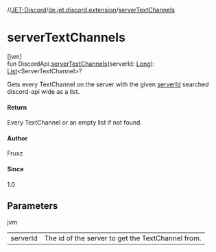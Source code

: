 //[JET-Discord](../../index.md)/[de.jet.discord.extension](index.md)/[serverTextChannels](server-text-channels.md)

# serverTextChannels

[jvm]\
fun DiscordApi.[serverTextChannels](server-text-channels.md)(serverId: [Long](https://kotlinlang.org/api/latest/jvm/stdlib/kotlin/-long/index.html)): [List](https://kotlinlang.org/api/latest/jvm/stdlib/kotlin.collections/-list/index.html)&lt;ServerTextChannel&gt;?

Gets every TextChannel on the server with the given [serverId](server-text-channels.md) searched discord-api wide as a list.

#### Return

Every TextChannel or an empty list if not found.

#### Author

Fruxz

#### Since

1.0

## Parameters

jvm

| | |
|---|---|
| serverId | The id of the server to get the TextChannel from. |

